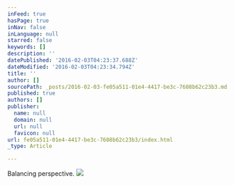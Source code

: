 ```yaml
---
inFeed: true
hasPage: true
inNav: false
inLanguage: null
starred: false
keywords: []
description: ''
datePublished: '2016-02-03T04:23:37.688Z'
dateModified: '2016-02-03T04:23:34.794Z'
title: ''
author: []
sourcePath: _posts/2016-02-03-fe05a511-01e4-4417-be3c-7608b62c23b3.md
published: true
authors: []
publisher:
  name: null
  domain: null
  url: null
  favicon: null
url: fe05a511-01e4-4417-be3c-7608b62c23b3/index.html
_type: Article

---
```

Balancing perspective.
![](https://s3-us-west-2.amazonaws.com/the-grid-img/p/07b7d9745c26e2464f597e675311eeafdf95ff8d.jpg)